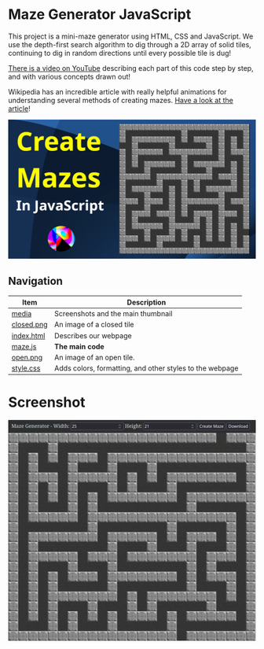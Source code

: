 # Maze Generator JavaScript

This project is a mini-maze generator using HTML, CSS and JavaScript. We use the depth-first search algorithm to dig through a 2D array of solid tiles, continuing to dig in random directions until every possible tile is dug!

[There is a video on YouTube](https://www.youtube.com/watch?v=Qfajj84oGUo) describing each part of this code step by step, and with various concepts drawn out!

Wikipedia has an incredible article with really helpful animations for understanding several methods of creating mazes. [Have a look at the article](https://en.wikipedia.org/wiki/Maze_generation_algorithm)!

![Thumbnail](./media/thumbnail2.webp)

## Navigation

|                Item                |                       Description                        |
|------------------------------------|----------------------------------------------------------|
| [media](./media)                   | Screenshots and the main thumbnail                       |
| [closed.png](./closed.png)         | An image of a closed tile                                |
| [index.html](./index.html)         | Describes our webpage                                    |
| [maze.js](./maze.js)               | **The main code**                                        |
| [open.png](./open.png)             | An image of an open tile.                                |
| [style.css](./style.css)           | Adds colors, formatting, and other styles to the webpage |

# Screenshot

![Screenshot of Maze Generator](./media/screenshot.webp)

